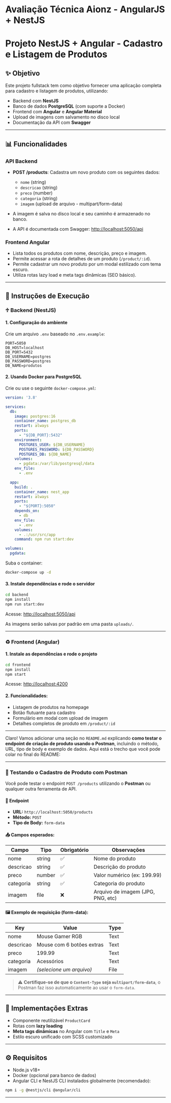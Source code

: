 # Avaliação Técnica Aionz - AngularJS + NestJS

# Projeto NestJS + Angular - Cadastro e Listagem de Produtos

## ✨ Objetivo

Este projeto fullstack tem como objetivo fornecer uma aplicação completa para cadastro e listagem de produtos, utilizando:

* Backend com **NestJS**
* Banco de dados **PostgreSQL** (com suporte a Docker)
* Frontend com **Angular** e **Angular Material**
* Upload de imagens com salvamento no disco local
* Documentação da API com **Swagger**

---

## 📊 Funcionalidades

### API Backend

* **POST /products**: Cadastra um novo produto com os seguintes dados:

  * `nome` (string)
  * `descricao` (string)
  * `preco` (number)
  * `categoria` (string)
  * `imagem` (upload de arquivo - multipart/form-data)

* A imagem é salva no disco local e seu caminho é armazenado no banco.

* A API é documentada com Swagger: [http://localhost:5050/api](http://localhost:5050/api)

### Frontend Angular

* Lista todos os produtos com nome, descrição, preço e imagem.
* Permite acessar a rota de detalhes de um produto (`/product/:id`).
* Permite cadastrar um novo produto por um modal estilizado com tema escuro.
* Utiliza rotas lazy load e meta tags dinâmicas (SEO básico).

---

## 🚀 Instruções de Execução

### ♰ Backend (NestJS)

#### 1. Configuração do ambiente

Crie um arquivo `.env` baseado no `.env.example`:

```env
PORT=5050
DB_HOST=localhost
DB_PORT=5432
DB_USERNAME=postgres
DB_PASSWORD=postgres
DB_NAME=produtos
```

#### 2. Usando Docker para PostgreSQL

Crie ou use o seguinte `docker-compose.yml`:

```yaml
version: '3.8'

services:
  db:
    image: postgres:16
    container_name: postgres_db
    restart: always
    ports:
      - "${DB_PORT}:5432"
    environment:
      POSTGRES_USER: ${DB_USERNAME}
      POSTGRES_PASSWORD: ${DB_PASSWORD}
      POSTGRES_DB: ${DB_NAME}
    volumes:
      - pgdata:/var/lib/postgresql/data
    env_file:
      - .env

  app:
    build: .
    container_name: nest_app
    restart: always
    ports:
      - "${PORT}:5050"
    depends_on:
      - db
    env_file:
      - .env
    volumes:
      - .:/usr/src/app
    command: npm run start:dev

volumes:
  pgdata:
```

Suba o container:

```bash
docker-compose up -d
```

#### 3. Instale dependências e rode o servidor

```bash
cd backend
npm install
npm run start:dev
```

Acesse: [http://localhost:5050/api](http://localhost:5050/api)

As imagens serão salvas por padrão em uma pasta `uploads/`.

---

### ♻ Frontend (Angular)

#### 1. Instale as dependências e rode o projeto

```bash
cd frontend
npm install
npm start
```

Acesse: [http://localhost:4200](http://localhost:4200)

#### 2. Funcionalidades:

* Listagem de produtos na homepage
* Botão flutuante para cadastro
* Formulário em modal com upload de imagem
* Detalhes completos de produto em `/product/:id`

---

Claro! Vamos adicionar uma seção no `README.md` explicando **como testar o endpoint de criação de produto usando o Postman**, incluindo o método, URL, tipo de body e exemplo de dados. Aqui está o trecho que você pode colar no final do README:

---

### 🧪 Testando o Cadastro de Produto com Postman

Você pode testar o endpoint `POST /products` utilizando o **Postman** ou qualquer outra ferramenta de API.

#### 📮 Endpoint

* **URL:** `http://localhost:5050/products`
* **Método:** `POST`
* **Tipo de Body:** `form-data`

#### 📤 Campos esperados:

| Campo     | Tipo   | Obrigatório | Observações                       |
| --------- | ------ | ----------- | --------------------------------- |
| nome      | string | ✅           | Nome do produto                   |
| descricao | string | ✅           | Descrição do produto              |
| preco     | number | ✅           | Valor numérico (ex: 199.99)       |
| categoria | string | ✅           | Categoria do produto              |
| imagem    | file   | ❌           | Arquivo de imagem (JPG, PNG, etc) |

#### 🖼 Exemplo de requisição (form-data):

| Key       | Value                     | Type |
| --------- | ------------------------- | ---- |
| nome      | Mouse Gamer RGB           | Text |
| descricao | Mouse com 6 botões extras | Text |
| preco     | 199.99                    | Text |
| categoria | Acessórios                | Text |
| imagem    | *(selecione um arquivo)*  | File |

> ⚠️ **Certifique-se de que o `Content-Type` seja `multipart/form-data`**, o Postman faz isso automaticamente ao usar o `form-data`.

---

## 📌 Implementações Extras

* Componente reutilizável `ProductCard`
* Rotas com **lazy loading**
* **Meta tags dinâmicas** no Angular com `Title` e `Meta`
* Estilo escuro unificado com SCSS customizado


---

## ⚙ Requisitos

* Node.js v18+
* Docker (opcional para banco de dados)
* Angular CLI e NestJS CLI instalados globalmente (recomendado):

```bash
npm i -g @nestjs/cli @angular/cli
```

---